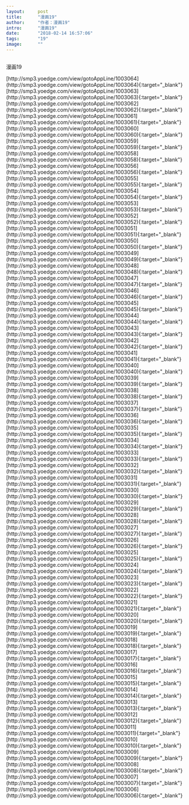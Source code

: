 ```yaml
---
layout:     post
title:      "漫画19"
author:     "作者：漫画19"
intro:      "漫画19"
date:       "2018-02-14 16:57:06"
tags:       "19"
image:      ""
---
```

<div style="text-align: center">
<p><img src=""/></p>
</div>
<p class="post-meta">
<span>漫画19</span>
</p>
[http://smp3.yoedge.com/view/gotoAppLine/1003064](http://smp3.yoedge.com/view/gotoAppLine/1003064){:target="_blank"}
[http://smp3.yoedge.com/view/gotoAppLine/1003063](http://smp3.yoedge.com/view/gotoAppLine/1003063){:target="_blank"}
[http://smp3.yoedge.com/view/gotoAppLine/1003062](http://smp3.yoedge.com/view/gotoAppLine/1003062){:target="_blank"}
[http://smp3.yoedge.com/view/gotoAppLine/1003061](http://smp3.yoedge.com/view/gotoAppLine/1003061){:target="_blank"}
[http://smp3.yoedge.com/view/gotoAppLine/1003060](http://smp3.yoedge.com/view/gotoAppLine/1003060){:target="_blank"}
[http://smp3.yoedge.com/view/gotoAppLine/1003059](http://smp3.yoedge.com/view/gotoAppLine/1003059){:target="_blank"}
[http://smp3.yoedge.com/view/gotoAppLine/1003058](http://smp3.yoedge.com/view/gotoAppLine/1003058){:target="_blank"}
[http://smp3.yoedge.com/view/gotoAppLine/1003056](http://smp3.yoedge.com/view/gotoAppLine/1003056){:target="_blank"}
[http://smp3.yoedge.com/view/gotoAppLine/1003055](http://smp3.yoedge.com/view/gotoAppLine/1003055){:target="_blank"}
[http://smp3.yoedge.com/view/gotoAppLine/1003054](http://smp3.yoedge.com/view/gotoAppLine/1003054){:target="_blank"}
[http://smp3.yoedge.com/view/gotoAppLine/1003053](http://smp3.yoedge.com/view/gotoAppLine/1003053){:target="_blank"}
[http://smp3.yoedge.com/view/gotoAppLine/1003052](http://smp3.yoedge.com/view/gotoAppLine/1003052){:target="_blank"}
[http://smp3.yoedge.com/view/gotoAppLine/1003051](http://smp3.yoedge.com/view/gotoAppLine/1003051){:target="_blank"}
[http://smp3.yoedge.com/view/gotoAppLine/1003050](http://smp3.yoedge.com/view/gotoAppLine/1003050){:target="_blank"}
[http://smp3.yoedge.com/view/gotoAppLine/1003049](http://smp3.yoedge.com/view/gotoAppLine/1003049){:target="_blank"}
[http://smp3.yoedge.com/view/gotoAppLine/1003048](http://smp3.yoedge.com/view/gotoAppLine/1003048){:target="_blank"}
[http://smp3.yoedge.com/view/gotoAppLine/1003047](http://smp3.yoedge.com/view/gotoAppLine/1003047){:target="_blank"}
[http://smp3.yoedge.com/view/gotoAppLine/1003046](http://smp3.yoedge.com/view/gotoAppLine/1003046){:target="_blank"}
[http://smp3.yoedge.com/view/gotoAppLine/1003045](http://smp3.yoedge.com/view/gotoAppLine/1003045){:target="_blank"}
[http://smp3.yoedge.com/view/gotoAppLine/1003044](http://smp3.yoedge.com/view/gotoAppLine/1003044){:target="_blank"}
[http://smp3.yoedge.com/view/gotoAppLine/1003043](http://smp3.yoedge.com/view/gotoAppLine/1003043){:target="_blank"}
[http://smp3.yoedge.com/view/gotoAppLine/1003042](http://smp3.yoedge.com/view/gotoAppLine/1003042){:target="_blank"}
[http://smp3.yoedge.com/view/gotoAppLine/1003041](http://smp3.yoedge.com/view/gotoAppLine/1003041){:target="_blank"}
[http://smp3.yoedge.com/view/gotoAppLine/1003040](http://smp3.yoedge.com/view/gotoAppLine/1003040){:target="_blank"}
[http://smp3.yoedge.com/view/gotoAppLine/1003039](http://smp3.yoedge.com/view/gotoAppLine/1003039){:target="_blank"}
[http://smp3.yoedge.com/view/gotoAppLine/1003038](http://smp3.yoedge.com/view/gotoAppLine/1003038){:target="_blank"}
[http://smp3.yoedge.com/view/gotoAppLine/1003037](http://smp3.yoedge.com/view/gotoAppLine/1003037){:target="_blank"}
[http://smp3.yoedge.com/view/gotoAppLine/1003036](http://smp3.yoedge.com/view/gotoAppLine/1003036){:target="_blank"}
[http://smp3.yoedge.com/view/gotoAppLine/1003035](http://smp3.yoedge.com/view/gotoAppLine/1003035){:target="_blank"}
[http://smp3.yoedge.com/view/gotoAppLine/1003034](http://smp3.yoedge.com/view/gotoAppLine/1003034){:target="_blank"}
[http://smp3.yoedge.com/view/gotoAppLine/1003033](http://smp3.yoedge.com/view/gotoAppLine/1003033){:target="_blank"}
[http://smp3.yoedge.com/view/gotoAppLine/1003032](http://smp3.yoedge.com/view/gotoAppLine/1003032){:target="_blank"}
[http://smp3.yoedge.com/view/gotoAppLine/1003031](http://smp3.yoedge.com/view/gotoAppLine/1003031){:target="_blank"}
[http://smp3.yoedge.com/view/gotoAppLine/1003030](http://smp3.yoedge.com/view/gotoAppLine/1003030){:target="_blank"}
[http://smp3.yoedge.com/view/gotoAppLine/1003029](http://smp3.yoedge.com/view/gotoAppLine/1003029){:target="_blank"}
[http://smp3.yoedge.com/view/gotoAppLine/1003028](http://smp3.yoedge.com/view/gotoAppLine/1003028){:target="_blank"}
[http://smp3.yoedge.com/view/gotoAppLine/1003027](http://smp3.yoedge.com/view/gotoAppLine/1003027){:target="_blank"}
[http://smp3.yoedge.com/view/gotoAppLine/1003026](http://smp3.yoedge.com/view/gotoAppLine/1003026){:target="_blank"}
[http://smp3.yoedge.com/view/gotoAppLine/1003025](http://smp3.yoedge.com/view/gotoAppLine/1003025){:target="_blank"}
[http://smp3.yoedge.com/view/gotoAppLine/1003024](http://smp3.yoedge.com/view/gotoAppLine/1003024){:target="_blank"}
[http://smp3.yoedge.com/view/gotoAppLine/1003023](http://smp3.yoedge.com/view/gotoAppLine/1003023){:target="_blank"}
[http://smp3.yoedge.com/view/gotoAppLine/1003022](http://smp3.yoedge.com/view/gotoAppLine/1003022){:target="_blank"}
[http://smp3.yoedge.com/view/gotoAppLine/1003021](http://smp3.yoedge.com/view/gotoAppLine/1003021){:target="_blank"}
[http://smp3.yoedge.com/view/gotoAppLine/1003020](http://smp3.yoedge.com/view/gotoAppLine/1003020){:target="_blank"}
[http://smp3.yoedge.com/view/gotoAppLine/1003019](http://smp3.yoedge.com/view/gotoAppLine/1003019){:target="_blank"}
[http://smp3.yoedge.com/view/gotoAppLine/1003018](http://smp3.yoedge.com/view/gotoAppLine/1003018){:target="_blank"}
[http://smp3.yoedge.com/view/gotoAppLine/1003017](http://smp3.yoedge.com/view/gotoAppLine/1003017){:target="_blank"}
[http://smp3.yoedge.com/view/gotoAppLine/1003016](http://smp3.yoedge.com/view/gotoAppLine/1003016){:target="_blank"}
[http://smp3.yoedge.com/view/gotoAppLine/1003015](http://smp3.yoedge.com/view/gotoAppLine/1003015){:target="_blank"}
[http://smp3.yoedge.com/view/gotoAppLine/1003014](http://smp3.yoedge.com/view/gotoAppLine/1003014){:target="_blank"}
[http://smp3.yoedge.com/view/gotoAppLine/1003013](http://smp3.yoedge.com/view/gotoAppLine/1003013){:target="_blank"}
[http://smp3.yoedge.com/view/gotoAppLine/1003012](http://smp3.yoedge.com/view/gotoAppLine/1003012){:target="_blank"}
[http://smp3.yoedge.com/view/gotoAppLine/1003011](http://smp3.yoedge.com/view/gotoAppLine/1003011){:target="_blank"}
[http://smp3.yoedge.com/view/gotoAppLine/1003010](http://smp3.yoedge.com/view/gotoAppLine/1003010){:target="_blank"}
[http://smp3.yoedge.com/view/gotoAppLine/1003009](http://smp3.yoedge.com/view/gotoAppLine/1003009){:target="_blank"}
[http://smp3.yoedge.com/view/gotoAppLine/1003008](http://smp3.yoedge.com/view/gotoAppLine/1003008){:target="_blank"}
[http://smp3.yoedge.com/view/gotoAppLine/1003007](http://smp3.yoedge.com/view/gotoAppLine/1003007){:target="_blank"}
[http://smp3.yoedge.com/view/gotoAppLine/1003006](http://smp3.yoedge.com/view/gotoAppLine/1003006){:target="_blank"}


